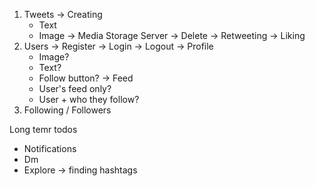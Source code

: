 1. Tweets
   -> Creating
      - Text
      - Image -> Media Storage Server
   -> Delete
   -> Retweeting
   -> Liking
2. Users
   -> Register
   -> Login
   -> Logout
   -> Profile
     - Image?
     - Text?
     - Follow button?
   -> Feed
     - User's feed only?
     - User + who they follow?
3. Following / Followers

Long temr todos
- Notifications
- Dm
- Explore -> finding hashtags